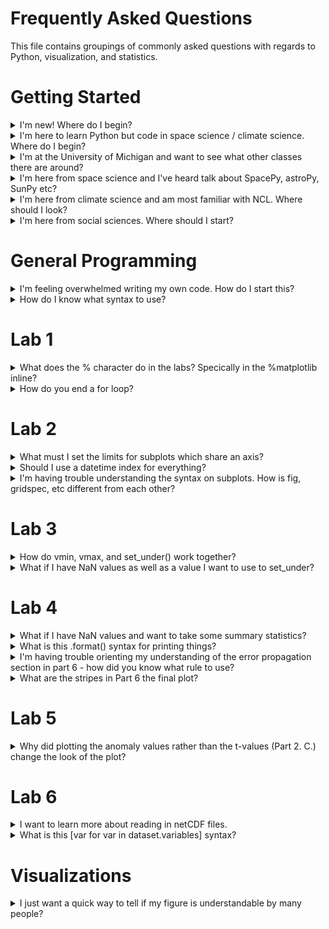 # Frequently Asked Questions 
This file contains groupings of commonly asked questions with regards to Python, visualization, and statistics. 

# Getting Started 

<details>
 <summary> 
  I'm new! Where do I begin?
 </summary>

 - If you are new to programming or new to Python: I reccomend going through each lab in the order it is presented. Lab 1 and beyond. Each one builds off the other. 
 - Go ahead and download the whole repository and work through it at the pace that feels right. I reccomend weekly lab time just so that it stays fresh! You can get Python for FREE through either through the Canopy or the Anaconda distribution. The labs were made and tested with the Anaconda distribution. 
- This is a course at the University of Michigan. If you are currently at UM, check out the course number Climate and Space 405 - 002 (To Be Updated as of 2018 to finalized course number)
</details>

<details>
 <summary> 
  I'm here to learn Python but code in space science / climate science. Where do I begin?
 </summary>
 
 - Lab 1 has a lot of what you need to get started. Begin there then pick and choose what labs you would like after that but make sure to start with Lab 1 as it has a lot of the basics of Python oddities in there. 
</details>

<details>
 <summary> 
  I'm at the University of Michigan and want to see what other classes there are around?
 </summary>
 
 - This class is a good place to start at the upper level undergrad / graduate level on statistics and data analysis in Python. Below I list similar level classes with a different focus as well as follow on classes that are at more advanced levels. I also reccomend checking out the MIDAS certificate approved courses [here](https://midas.umich.edu/certificate/approved-courses/).

   <details>
    <summary> 
      Similar level courses with a different flavor: 
    </summary>
 
    - STATS 412 Introduction to Probability & Statistics -- More theory based and introductory stats
    - STATS 451 Bayesian Data Analysis -- Less visualization, more theory, more Bayesian
    - [Ross Big Data Summer Camp](https://icosbigdatacamp.github.io/) -- This is not for credit but is a 1 week crash course.
   </details>
    - ALA 470 [Introduction to Data Visualization](https://www.lib.umich.edu/instruction-and-workshops/library-courses)
   
    <details>
     <summary> 
      More advanced courses:
     </summary>

    - EECS 545 Machine Learning 
    - EECS 598 Computational Data Science
    - TO 640 Big Data Management: Tools and Techniques
     </details>

</details>
 
<details>
  <summary> I'm here from space science and I've heard talk about SpacePy, astroPy, SunPy etc?
  </summary>
 
- Go check out the Python in Heliophysics community pages and projects at https://heliopython.org/projects/.
</details>

<details>
  <summary> I'm here from climate science and am most familiar with NCL. Where should I look?
  </summary>
 
- NCAR has moved toward Python for future development. Go check out their roadmap and report [here](http://www.ncl.ucar.edu/Document/Pivot_to_Python/NCL_Pivot_to_Python_Report_and_Roadmap.pdf). If you are ready to dive in start with [Lab 6](https://github.com/astro-abby/data_vis_statistics_geosciences/blob/master/Lab6/Lab6_MappingSeaIce.ipynb) which covers netCDF files and geolocated data. I also reccomend seeing the NCAR supported transition documentations providing NCL to Python comparisons at the following links:

- [Transition Guide](http://www.ncl.ucar.edu/Document/Manuals/NCL_to_Python/Transition_Guide_NCL_PyNGL.pdf)
- [Quick Look Applications](http://www.ncl.ucar.edu/Applications/NCL_to_Python/)
</details>


<details>
  <summary> I'm here from social sciences. Where should I start?
  </summary>
 
- Make sure you check out the [ICOS Big Data Camp](https://icosbigdatacamp.github.io/2018-summer-camp/) resources from the most recent camp in 2018. They include note only a subset of this course but also a full week long series of seminars and workshops. It will be held again in the spring of 2019 at University of Michigan. 
</details>

# General Programming

<details>
  <summary> I'm feeling overwhelmed writing my own code. How do I start this? 
  </summary>
 
  - Coding is not a profession that runs on natural talent. Most of coding is an iterative process where you try, receive an error, and try again. Errors are a natural part of programming. You should expect to have your notebooks throw errors at you and to then figure out how to fix them. As you code you will need to use resources such as the help() function, resources you find in books and online including these notebooks here! I wanted to share with you an outline to get started writing your own code that I've found particularly useful: 

- **Step 1: Make an outline.** Before starting coding, make an outline (pencil and paper) of what you want to accomplish. You should know where you want to go before you begin coding. 

- **Step 2: Build Up.** Don't try to code everything in one Jupyter cell at once. Build up to your goals by picking pieces of your code to implement. It's a lot easier to deal with 1 error than 10 errors. 

- **Step 3: Analyze the errors.** When an error is thrown, read it. The last part of the error message is the type of error that Python found, the beginning of the message tells you where in your code itself the error happened. 

- **Step 4: Get help.** If you can't figure out from the error message or your own code what's going wrong, don't be afraid to ask the internet! Most of the time with Python the errors are explained online either by other coders or by looking up the help() function or through the Python documentation online.

- **Step 5: Clean and curate.** Make sure your code makes sense, is logical, is professional (I reccomend following the [Python style guide](https://www.python.org/dev/peps/pep-0008/)), and has clearly defined variables etc. 

You can do this! If you start getting overwhelmed take a step back and make sure that you know where you are headed with your code. 
</details>

<details>
  <summary> How do I know what syntax to use?
  </summary>
 
 - Python is extensively documented. You can use the help() function most simply or you can find most if not all of the documentation online as well. There are some general rules which we will be seeing in action in the labs for setting up for loops, functions, etc. 
</details>

# Lab 1 

<details>
  <summary> What does the % character do in the labs? Specically in the %matplotlib inline? 
  </summary>
 
 - This is a 'magic' command which enables the plots to be shows within the Jupyter notebook itself. 
</details>

<details>
  <summary> How do you end a for loop?
  </summary>
 
 - Python syntax runs on indentation. To end a for loop, you simply move back your indentation level. You can see this in Part 4. A. 
</details>

# Lab 2 
<details>
  <summary> What must I set the limits for subplots which share an axis? 
  </summary>
 
 - If you are merging two subplots so that you can no longer see an axis (for example in Lab 2) then it can appear that they are set on the same limits when in fact they are not restrained. You can have one plot go from 1900 - 2000 for example and the other go from 1920 to 2020 but they look the same. This is incredibly misleading and a downfall of the way we see subplots in Lab 2. For this reason you should use the set_xlim() to avoid misleading both yourself and others. 
 
</details>

<details>
  <summary> Should I use a datetime index for everything? 
  </summary>
 
 - Most certainly not! There are some advantages that we see later in the labs, but if you have a datetime index for example that has extreme accuracy to the millisecond, this can be quite annoying as an index! It's up to your discretion if it's more or less useful to have a datetime index. I do reccomend always keeping your original datetime data in your dataframe just in case you corrupt your index upon conversion or other manipulations. 
 
</details>

<details>
  <summary> I'm having trouble understanding the syntax on subplots. How is fig, gridspec, etc different from each other?
  </summary>
 
 - Python is object oriented, that means it's easiest for some people to think of plotting in a similar vein. You are creating multiple instances of different classes of objects that when plotted interact with each other to make the final graphic. Or put more understandably, you create the fig, then the gridspec, then the ax and all of these things in the code interact with each other to make the final graphic. Each of these things (instances of the class of object) have different qualities (attributes/methods) that you can manipulate to make your final graphic. This is why you have so much flexibility in graphics in Python (and possibly frustration).
 
</details>

# Lab 3 

<details>
 <summary> 
  How do vmin, vmax, and set_under() work together?
 </summary>
 
- vmin and vmax set the scale of the colorbar, whereas set_under() sets all the values under the scale to the color that you specify. If vmin is set to the lowest value in the data you are plotting, then set_under() has no effect. 
</details>

<details>
 <summary> 
  What if I have NaN values as well as a value I want to use to set_under?
 </summary>
 
- This isn't shows in Lab 3 but is a very common issue when dealing with plots with both low values and NaN values. The functionality you want is the set_under() AND the set_bad() options. There are several good examples in the official [Matplotlib documentation](https://matplotlib.org/examples/pylab_examples/image_masked.html).
</details>




# Lab 4 
<details>
 <summary> 
  What if I have NaN values and want to take some summary statistics?
 </summary>
 
- Within Python generally NaNs in objects result in unexpected behaivor. There are several ways to get around this in Python. Some functions have a nan version like np.mean() vs np.nanmean(). Pandas has some nice inbuilt behavior to handle this through the isnull() method which generates a Boolean array. A good summary with examples can be found [here](https://jakevdp.github.io/PythonDataScienceHandbook/03.04-missing-values.html).
</details>

<details>
 <summary> 
  What is this .format() syntax for printing things?
 </summary>
 
- Within Python (and other languages!) you can print out values nicely through string formatting. In Python this works as '{}'.format(value) where within the {} it will print the value as a string. You can format the value to be printed using different format codes. I personally like the guide located [here](https://pyformat.info/) on the different ways to format strings.
</details>

<details>
 <summary> 
  I'm having trouble orienting my understanding of the error propagation section in part 6 - how did you know what rule to use?
 </summary>
 
- Within our course textbook, An Introduction to Error Analysis: The Study of Uncertainties in Physical Measurements chapter three covers various cases of the error propagation rules. You can derive them from the general form (equation 3.47). When in doubt you can always use the full form. In fact in this case, it does simplify resulting in the constant error we observe in the final plot in Part 6. 
</details>

<details>
 <summary> 
 What are the stripes in Part 6 the final plot?
 </summary>
 
- Because of the way we plotted the final figure, the NaN values in the array end up stopping the plotting envelope. When starting and stopping repeatedly over the x-axis this has the effect of shading the gap regions darker. Go ahead and try to change the axis limits to see a closer view of what it looks like. 
</details>



# Lab 5 
<details>
 <summary> 
  Why did plotting the anomaly values rather than the t-values (Part 2. C.) change the look of the plot?
 </summary>
 
- We normalized (calculated the t-values) for each month seperately. That means that we calculated the t-values for June only compared the the June distribution, July only to July etc. Each normalization comparison month has a seperate standard deviation. So when you move from anomaly value to the t-values the distribution changes.
</details>

# Lab 6  

<details>
 <summary> 
 I want to learn more about reading in netCDF files.
 </summary>
 
- Beyond just the lab there are several examples on the web, including the documentation of the netCDF package. I reccomend the netCDF package [documentation and examples](http://unidata.github.io/netcdf4-python/).
</details>

<details>
 <summary> 
 What is this [var for var in dataset.variables] syntax?
 </summary>
 
- This is something in Python called list comprehension. It's best to think of this like a nested for loop that outputs a list. What we did in lab was make a list of the netCDF file variables. The line loops through dataset.variables and populates a list with each one. A similar list comprehension example would be [v for v in np.arange(1, 10)] which would output [1, 2, 3, 4, 5, 6, 7, 8, 9]. 
</details>


# Visualizations 
<details>
 <summary> 
  I just want a quick way to tell if my figure is understandable by many people?
 </summary>
 
- Go check out the [visualization lectures](https://github.com/astro-abby/data_vis_statistics_geosciences/tree/master/VisualizationBasics). This is a quick tool that you can install to see if your figures are readable for the various types of colors that people see - [Color Oracle](https://colororacle.org/)
</details>



